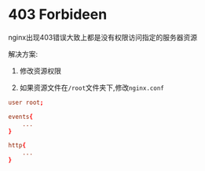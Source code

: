 # 403 Forbideen

nginx出现403错误大致上都是没有权限访问指定的服务器资源

解决方案:

1. 修改资源权限

2. 如果资源文件在`/root`文件夹下,修改`nginx.conf`

``` conf
user root;

events{
    ...
}

http{
    ...
}

```
